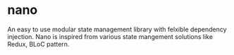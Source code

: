 # nano

An easy to use modular state management library with felxible dependency injection. Nano is inspired from various state mangement solutions like Redux, BLoC pattern.
